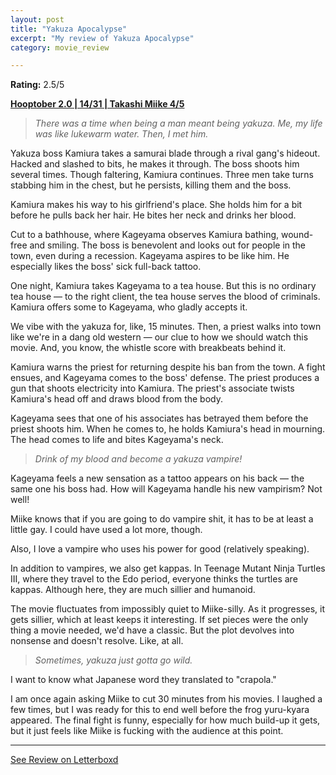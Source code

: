 ```yaml
---
layout: post
title: "Yakuza Apocalypse"
excerpt: "My review of Yakuza Apocalypse"
category: movie_review

---
```


**Rating:** 2.5/5

<b><a href="https://boxd.it/pRPis/detail" rel="nofollow">Hooptober 2.0 | 14/31 | Takashi Miike 4/5</a></b>
<blockquote><i>There was a time when being a man meant being yakuza. Me, my life was like lukewarm water. Then, I met him.</i></blockquote>Yakuza boss Kamiura takes a samurai blade through a rival gang's hideout. Hacked and slashed to bits, he makes it through. The boss shoots him several times. Though faltering, Kamiura continues. Three men take turns stabbing him in the chest, but he persists, killing them and the boss.

Kamiura makes his way to his girlfriend's place. She holds him for a bit before he pulls back her hair. He bites her neck and drinks her blood.

Cut to a bathhouse, where Kageyama observes Kamiura bathing, wound-free and smiling. The boss is benevolent and looks out for people in the town, even during a recession. Kageyama aspires to be like him. He especially likes the boss' sick full-back tattoo.

One night, Kamiura takes Kageyama to a tea house. But this is no ordinary tea house — to the right client, the tea house serves the blood of criminals. Kamiura offers some to Kageyama, who gladly accepts it.

We vibe with the yakuza for, like, 15 minutes. Then, a priest walks into town like we're in a dang old western — our clue to how we should watch this movie. And, you know, the whistle score with breakbeats behind it.

Kamiura warns the priest for returning despite his ban from the town. A fight ensues, and Kageyama comes to the boss' defense. The priest produces a gun that shoots electricity into Kamiura. The priest's associate twists Kamiura's head off and draws blood from the body.

Kageyama sees that one of his associates has betrayed them before the priest shoots him. When he comes to, he holds Kamiura's head in mourning. The head comes to life and bites Kageyama's neck.
<blockquote><i>Drink of my blood and become a yakuza vampire!</i></blockquote>Kageyama feels a new sensation as a tattoo appears on his back — the same one his boss had. How will Kageyama handle his new vampirism? Not well!

Miike knows that if you are going to do vampire shit, it has to be at least a little gay. I could have used a lot more, though.

Also, I love a vampire who uses his power for good (relatively speaking). 

In addition to vampires, we also get kappas. In Teenage Mutant Ninja Turtles III, where they travel to the Edo period, everyone thinks the turtles are kappas. Although here, they are much sillier and humanoid.

The movie fluctuates from impossibly quiet to Miike-silly. As it progresses, it gets sillier, which at least keeps it interesting. If set pieces were the only thing a movie needed, we'd have a classic. But the plot devolves into nonsense and doesn't resolve. Like, at all.
<blockquote><i>Sometimes, yakuza just gotta go wild.</i></blockquote>I want to know what Japanese word they translated to "crapola."

I am once again asking Miike to cut 30 minutes from his movies. I laughed a few times, but I was ready for this to end well before the frog yuru-kyara appeared. The final fight is funny, especially for how much build-up it gets, but it just feels like Miike is fucking with the audience at this point.

<hr>

[See Review on Letterboxd](https://boxd.it/6StfQ9)
